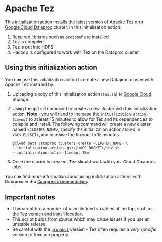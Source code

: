 # Apache Tez

This initialization action installs the latest version of [Apache Tez](https://tez.apache.org/) on a [Google Cloud Dataproc](https://cloud.google.com/dataproc) cluster. In this initialization action:

1. Required libraries such as [`protobuf`](https://github.com/google/protobuf) are installed
2. Tez is compiled
3. Tez is put into HDFS
4. Hadoop is configured to work with Tez on the Dataproc cluster

## Using this initialization action
You can use this initialization action to create a new Dataproc cluster with Apache Tez installed by:

1. Uploading a copy of this initialization action (`tez.sh`) to [Google Cloud Storage](https://cloud.google.com/storage).
1. Using the `gcloud` command to create a new cluster with this initialization action. **Note** - you will need to increase the `initialization-action-timeout` to at least 15 minutes to allow for Tez and its dependencies to compile and install. The following command will create a new cluster named `<CLUSTER_NAME>`, specify the initialization action stored in `<GCS_BUCKET>`, and increase the timeout to 15 minutes.
   
    ```bash
    gcloud beta dataproc clusters create <CLUSTER_NAME> \
    --initialization-actions gs://<GCS_BUCKET>/tez.sh   
    --initialization-action-timeout 15m
    ```
1. Once the cluster is created, Tez should work with your Cloud Dataproc jobs.

You can find more information about using initialization actions with Dataproc in the [Dataproc documentation](https://cloud.google.com/dataproc/init-actions).

## Important notes
* This script has a number of user-defined variables at the top, such as the Tez version and install location.
* This script builds from source which may cause issues if you use an unstable release.
* Be careful with the [`protobuf`](https://github.com/google/protobuf) version - Tez often requires a *very specific* version to function properly.
